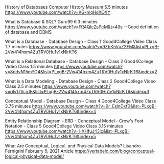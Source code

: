 History of Databases
Computer History Museum   5.5 minutes
https://www.youtube.com/watch?v=KG-mqHoXOXY

What is Database & SQL?
Guru99     6.3 minutes
https://www.youtube.com/watch?v=FR4QIeZaPeM&t=40s
--Good definition of database and DBMS

What is a Database - Database Design - Class 1
Good4College Video Class  1.7 minutes
https://www.youtube.com/watch?v=9ZbK5VuZ3FM&list=PLxgB-2Vw414hxm4ZuTRV0Hu1v1xNlrKT6

What is a Relational Database - Database Design - Class 2
Good4College Video Class  1.5 minutes
https://www.youtube.com/watch?v=8ddvN15mYO4&list=PLxgB-2Vw414hxm4ZuTRV0Hu1v1xNlrKT6&index=2

What is a Data Modeling - Database Design - Class 3
Good4College Video Class  2.5 minutes
https://www.youtube.com/watch?v=rilv17VcrdE&list=PLxgB-2Vw414hxm4ZuTRV0Hu1v1xNlrKT6&index=3

Conceptual Model - Database Design - Class 4
Good4College Video Class  3.75 minutes
https://www.youtube.com/watch?v=9r_EslnDxf0&list=PLxgB-2Vw414hxm4ZuTRV0Hu1v1xNlrKT6&index=4

Entity Relationship Diagram - ERD - Conceptual Model - Crow's Foot Notation - Class 5
Good4College Video Class  3.15 minutes
https://www.youtube.com/watch?v=I-XHfuJ43ic&list=PLxgB-2Vw414hxm4ZuTRV0Hu1v1xNlrKT6&index=5

What Are Conceptual, Logical, and Physical Data Models?
Lisandro Fernigrini February 9, 2021   Article
https://vertabelo.com/blog/conceptual-logical-physical-data-model/
